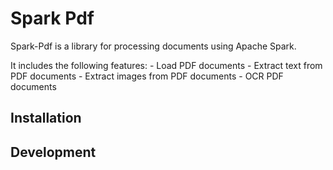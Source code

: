 # Spark Pdf

Spark-Pdf is a library for processing documents using Apache Spark.

It includes the following features:
    - Load PDF documents
    - Extract text from PDF documents
    - Extract images from PDF documents
    - OCR PDF documents

## Installation

## Development
